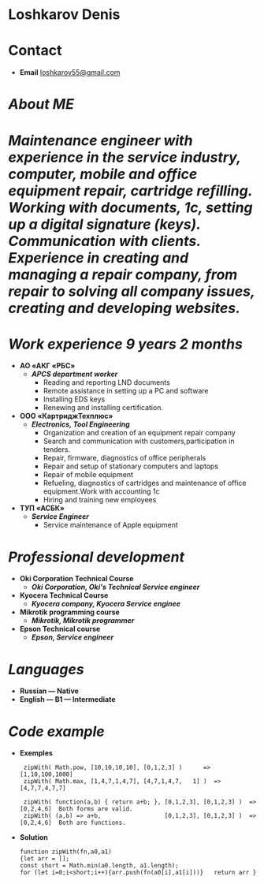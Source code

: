 # **Loshkarov Denis**
# **Contact**
* **Email** loshkarov55@gmail.com
# ***About ME***

*Maintenance engineer with experience in the service industry, computer, mobile and office equipment repair, cartridge refilling. Working with documents, 1c, setting up a digital signature (keys). Communication with clients. Experience in creating and managing a repair company, from repair to solving all company issues, creating and developing websites.*
=============================
# ***Work experience 9 years 2 months***
* **АО «АКГ «РБС»**
    + ***APCS department worker***
        - Reading and reporting LND documents 
        - Remote assistance in setting up a PC and software 
        - Installing EDS keys 
        - Renewing and installing certification.
* **OОO «КартриджТехплюс»**
    + ***Electronics, Tool Engineering***
        - Organization and creation of an equipment repair company
        - Search and communication with customers,participation in tenders.
        - Repair, firmware, diagnostics of office peripherals
        - Repair and setup of stationary computers and laptops
        - Repair of mobile equipment
        - Refueling, diagnostics of cartridges and maintenance of office equipment.Work with accounting 1c
        - Hiring and training new employees
* **ТУП «АСБК»**
    + ***Service Engineer***
        - Service maintenance of Apple equipment

# ***Professional development***    
* **Oki Corporation Technical Course**
     + ***Oki Corporation, Oki's Technical Service engineer***
* **Kyocera Technical Course**
     + ***Kyocera company, Kyocera Service enginee***     
* **Mikrotik programming course**
     + ***Mikrotik, Mikrotik programmer***      
* **Epson Technical course**
     + ***Epson, Service engineer***   

# ***Languages***
* **Russian — Native**
* **English — B1 — Intermediate**

# ***Code example***
* **Exemples**
    
       zipWith( Math.pow, [10,10,10,10], [0,1,2,3] )      =>  [1,10,100,1000]
       zipWith( Math.max, [1,4,7,1,4,7], [4,7,1,4,7,   1] )  =>  [4,7,7,4,7,7]
       
       zipWith( function(a,b) { return a+b; }, [0,1,2,3], [0,1,2,3] )  =>  [0,2,4,6]  Both forms are valid.
       zipWith( (a,b) => a+b,                  [0,1,2,3], [0,1,2,3] )  =>  [0,2,4,6]  Both are functions.
* **Solution**
      
      function zipWith(fn,a0,a1) 
      {let arr = [];   
      const short = Math.min(a0.length, a1.length);
      for (let i=0;i<short;i++){arr.push(fn(a0[i],a1[i]))}   return arr }
